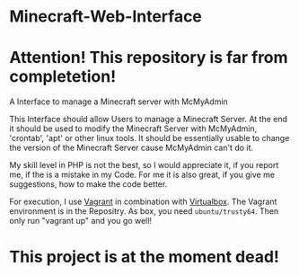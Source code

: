 # Minecraft-Web-Interface
# Attention! This repository is far from completetion! 

A Interface to manage a Minecraft server with McMyAdmin

This Interface should allow Users to manage a Minecraft Server.
At the end it should be used to modify the Minecraft Server with McMyAdmin, 'crontab', 'apt' or other linux tools. It should be essentially usable to change the version of the Minecraft Server cause McMyAdmin can't do it.

My skill level in PHP is not the best, so I would appreciate it, if you report me, if the is a mistake in my Code. For me it is also great, if you give me suggestions, how to make the code better.

For execution, I use <a href="https://www.vagrantup.com">Vagrant</a> in combination with <a href="http://www.virtualbox.org">Virtualbox<a/>. The Vagrant environment is in the Repositry. As box, you need <code>ubuntu/trusty64</code>. Then only run "vagrant up" and you go well!

# This project is at the moment dead!

